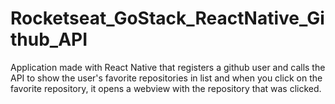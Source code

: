 # Rocketseat_GoStack_ReactNative_Github_API
Application made with React Native that registers a github user and calls the API to show the user's favorite repositories in list and when you click on the favorite repository, it opens a webview with the repository that was clicked.
